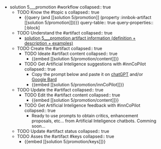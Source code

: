 
- solution 5___promotion #workflow
   collapsed:: true
  - TODO Know the #topic s
    collapsed:: true
    - {{query (and [[solution 5/promotion]] (property :innbok-artifact [[solution 5/promotion]]))}}
      query-table:: true
      query-properties:: [:block]
  - TODO Understand the #artifact
    collapsed:: true
    - [solution 5___promotion artifact information (definition + description + examples)](https://go.innbok.com/#/page/innBoK%2Fsolution-%28id%29%2Fpromotion%2Finfo)
  - TODO Create the #artifact
     collapsed:: true
    - TODO Ideate #artifact content
      collapsed:: true
      - {{embed [[solution 5/promotion/content]]}}
    - TODO Get Artificial Inteligence suggestions with #innCoPilot
      collapsed:: true
      - Copy the prompt below and paste it on [chatGPT](https://chat.openai.com) and/or [Google Bard](https://bard.google.com/chat)
      - {{embed [[solution 5/promotion/innCoPilot]]}}
  - TODO Update the #artifact
    collapsed:: true
    - TODO Edit the #artifact content
     collapsed:: true
      - {{embed [[solution 5/promotion/content]]}}
    - TODO Get Artificial Inteligence feedback with #innCoPilot
      collapsed:: true
      - Ready to use prompts to obtain critics, enhancement proposals, etc... from Artificial Inteligence chatbots. Comming soon...
  - TODO Update #artifact status
    collapsed:: true
  - TODO Asses the #artifact #keys
    collapsed:: true
    - {{embed [[solution 5/promotion/keys]]}}








